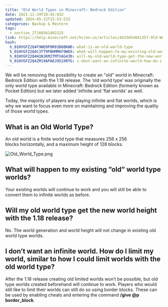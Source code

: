 ```yaml
---
title: "Old World Types in Minecraft: Bedrock Edition"
date: 2021-11-29T18:45:03Z
updated: 2024-05-22T15:53:53Z
categories: Backup & Restore
tags:
  - section_27166561402125
link: https://help.minecraft.net/hc/en-us/articles/4415054041357-Old-World-Types-in-Minecraft-Bedrock-Edition
hash:
  h_01HYGFZ2Q4F9WE0P8R03B6BKWD: what-is-an-old-world-type
  h_01HYGFZ2Q4C3TT9PBHMM6F9WDX: what-will-happen-to-my-existing-old-world-type-worlds
  h_01HYGFZ2Q4H1NJKM2TMTVAG43D: will-my-old-world-type-get-the-new-world-height-with-the-118-release
  h_01HYGFZ2Q4ZM19APA6J952XRTG: i-dont-want-an-infinite-world-how-do-i-limit-my-world-similar-to-how-i-could-limit-worlds-with-the-old-world-type
---
```


We will be removing the possibility to create an "old” world in Minecraft: Bedrock Edition with the 1.18 release. The ‘old world type’ was originally the only world type available in Minecraft: Bedrock Edition (formerly known as Pocket Edition) but we later added ‘infinite and ‘flat worlds’ as well. 

Today, the majority of players are playing infinite and flat worlds, which is why we want to focus even more on maintaining and improving the quality of those world types. 

## What is an Old World Type?

An old world is a finite world type that measures 256 x 256 blocks horizontally, and a maximum height of 128 blocks.   
  

![Old_World_Type.png](https://minecrafthelp.zendesk.com/hc/article_attachments/17892381291277)  
  

## What will happen to my existing ”old” world type worlds?

Your existing worlds will continue to work and you will still be able to convert them to infinite worlds as before.

## Will my old world type get the new world height with the 1.18 release?

No. The world generation and world height will not change in existing old world type worlds.

## I don’t want an infinite world. How do I limit my world, similar to how I could limit worlds with the old world type?

After the 1.18 release creating old limited worlds won’t be possible, but old type worlds created beforehand will continue to work. Players who would still like to limit their worlds can still do so using border blocks. These can be used by enabling cheats and entering the command **/give @p border_block**.
